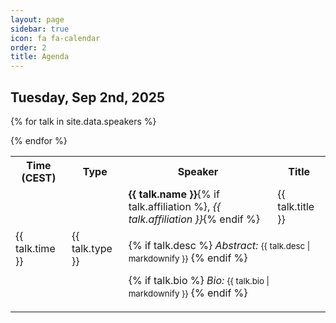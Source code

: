 ```yaml
---
layout: page
sidebar: true
icon: fa fa-calendar
order: 2
title: Agenda
---
```


## Tuesday, Sep 2nd, 2025

<table>
<tr>
<th>Time (CEST)</th><th>Type</th><th>Speaker</th><th>Title</th>
</tr>

{% for talk in site.data.speakers %}
<tr>
<td rowspan="2">{{ talk.time }}</td>
<td rowspan="2">{{ talk.type }}</td>
<td><strong>{{ talk.name }}</strong>{% if talk.affiliation %}, <em>{{ talk.affiliation }}</em>{% endif %}</td>
<td>{{ talk.title }}</td>
</tr>
<tr>
<td colspan="2"> 

{% if talk.desc %}
<em>Abstract:</em> <small>{{ talk.desc | markdownify }}</small>
{% endif %}

{% if talk.bio %}
<em>Bio:</em> <small>{{ talk.bio | markdownify }}</small>
{% endif %}

</td>
</tr>
{% endfor %}




</table>